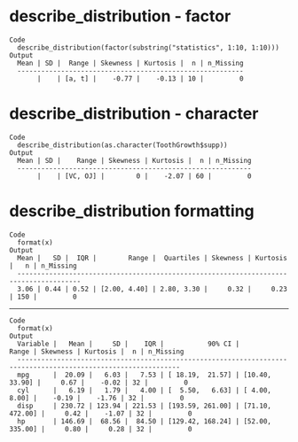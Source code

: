 # describe_distribution - factor

    Code
      describe_distribution(factor(substring("statistics", 1:10, 1:10)))
    Output
      Mean | SD |  Range | Skewness | Kurtosis |  n | n_Missing
      ---------------------------------------------------------
           |    | [a, t] |    -0.77 |    -0.13 | 10 |         0

# describe_distribution - character

    Code
      describe_distribution(as.character(ToothGrowth$supp))
    Output
      Mean | SD |    Range | Skewness | Kurtosis |  n | n_Missing
      -----------------------------------------------------------
           |    | [VC, OJ] |        0 |    -2.07 | 60 |         0

# describe_distribution formatting

    Code
      format(x)
    Output
      Mean |   SD |  IQR |        Range |  Quartiles | Skewness | Kurtosis |   n | n_Missing
      --------------------------------------------------------------------------------------
      3.06 | 0.44 | 0.52 | [2.00, 4.40] | 2.80, 3.30 |     0.32 |     0.23 | 150 |         0

---

    Code
      format(x)
    Output
      Variable |   Mean |     SD |    IQR |           90% CI |           Range | Skewness | Kurtosis |  n | n_Missing
      ---------------------------------------------------------------------------------------------------------------
      mpg      |  20.09 |   6.03 |   7.53 | [ 18.19,  21.57] | [10.40,  33.90] |     0.67 |    -0.02 | 32 |         0
      cyl      |   6.19 |   1.79 |   4.00 | [  5.50,   6.63] | [ 4.00,   8.00] |    -0.19 |    -1.76 | 32 |         0
      disp     | 230.72 | 123.94 | 221.53 | [193.59, 261.00] | [71.10, 472.00] |     0.42 |    -1.07 | 32 |         0
      hp       | 146.69 |  68.56 |  84.50 | [129.42, 168.24] | [52.00, 335.00] |     0.80 |     0.28 | 32 |         0

